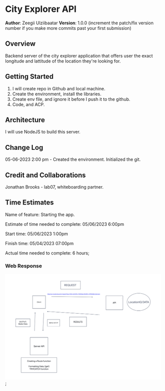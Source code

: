 # City Explorer API

**Author**: Zeegii Ulziibaatar
**Version**: 1.0.0 (increment the patch/fix version number if you make more commits past your first submission)

## Overview

Backend server of the city explorer application that offers user the exact longitude and lattitude of the location they're looking for.

## Getting Started

  1. I will create repo in Github and local machine.
  2. Create the environment, install the libraries.
  3. Create env file, and ignore it before I push it to the github.
  4. Code, and ACP.

## Architecture

I will use NodeJS to build this server. 

## Change Log

05-06-2023 2:00 pm - Created the environment. Initialized the git.
<!-- 01-01-2001 4:59pm - Application now has a fully-functional express server, with a GET route for the location resource. -->

## Credit and Collaborations

Jonathan Brooks - lab07, whiteboarding partner.

## Time Estimates

<!-- For each of the lab features, make an estimate of the time it will take you to complete the feature, and record your start and finish times for that feature: -->

Name of feature: Starting the app.

Estimate of time needed to complete: 05/06/2023 6:00pm

Start time: 05/06/2023 1:00pm

Finish time: 05/04/2023 07:00pm

Actual time needed to complete: 6 hours;

### Web Response

![Web Response Cycle](./web_request_api.png);
